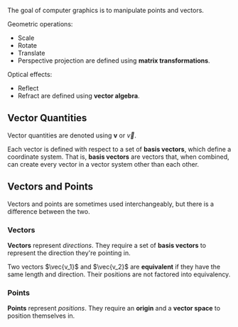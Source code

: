 The goal of computer graphics is to manipulate points and vectors.

Geometric operations:
- Scale
- Rotate
- Translate
- Perspective projection
are defined using **matrix transformations**.

Optical effects:
- Reflect
- Refract
are defined using **vector algebra**.

## Vector Quantities
Vector quantities are denoted using **v** or $\vec{v}$. 

Each vector is defined with respect to a set of **basis vectors**, which define a coordinate system. That is, **basis vectors** are vectors that, when combined, can create every vector in a vector system other than each other.

## Vectors and Points
Vectors and points are sometimes used interchangeably, but there is a difference between the two.

### Vectors
**Vectors** represent *directions*. They require a set of **basis vectors** to represent the direction they're pointing in.

Two vectors $\vec{v_1}$ and $\vec{v_2}$ are **equivalent** if they have the same length and direction. Their positions are not factored into equivalency.

### Points
**Points** represent *positions*. They require an **origin** and a **vector space** to position themselves in.
